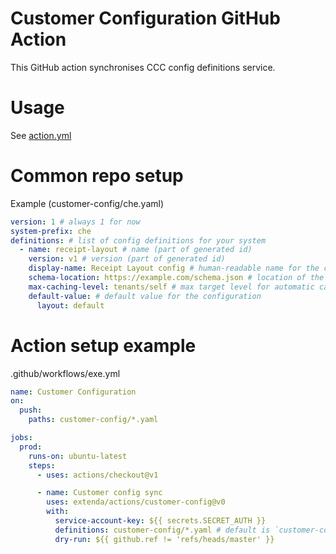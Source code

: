 # Customer Configuration GitHub Action

This GitHub action synchronises CCC config definitions service.
# Usage

See [action.yml](action.yml)

# Common repo setup

Example (customer-config/che.yaml)
```yaml
version: 1 # always 1 for now
system-prefix: che
definitions: # list of config definitions for your system
  - name: receipt-layout # name (part of generated id)
    version: v1 # version (part of generated id)
    display-name: Receipt Layout config # human-readable name for the configuration
    schema-location: https://example.com/schema.json # location of the JSON schema
    max-caching-level: tenants/self # max target level for automatic caching
    default-value: # default value for the configuration
      layout: default
```

# Action setup example

.github/workflows/exe.yml
```yaml
name: Customer Configuration
on:
  push:
    paths: customer-config/*.yaml

jobs:
  prod:
    runs-on: ubuntu-latest
    steps:
      - uses: actions/checkout@v1

      - name: Customer config sync
        uses: extenda/actions/customer-config@v0
        with:
          service-account-key: ${{ secrets.SECRET_AUTH }}
          definitions: customer-config/*.yaml # default is `customer-config/*.yaml`
          dry-run: ${{ github.ref != 'refs/heads/master' }}
```
